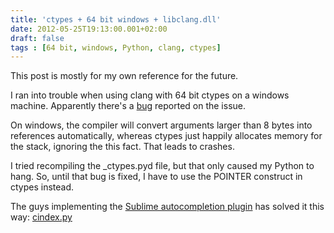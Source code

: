```yaml
---
title: 'ctypes + 64 bit windows + libclang.dll'
date: 2012-05-25T19:13:00.001+02:00
draft: false
tags : [64 bit, windows, Python, clang, ctypes]
---
```


This post is mostly for my own reference for the future.  
  
I ran into trouble when using clang with 64 bit ctypes on a windows machine. Apparently there's a [bug](http://bugs.python.org/issue11835%20) reported on the issue.  
  
On windows, the compiler will convert arguments larger than 8 bytes into references automatically, whereas ctypes just happily allocates memory for the stack, ignoring the this fact. That leads to crashes.  
  
I tried recompiling the _ctypes.pyd file, but that only caused my Python to hang. So, until that bug is fixed, I have to use the POINTER construct in ctypes instead.  
  
The guys implementing the [Sublime autocompletion plugin](https://github.com/quarnster/SublimeClang/issues/3) has solved it this way: [cindex.py](https://gist.github.com/1658637)
